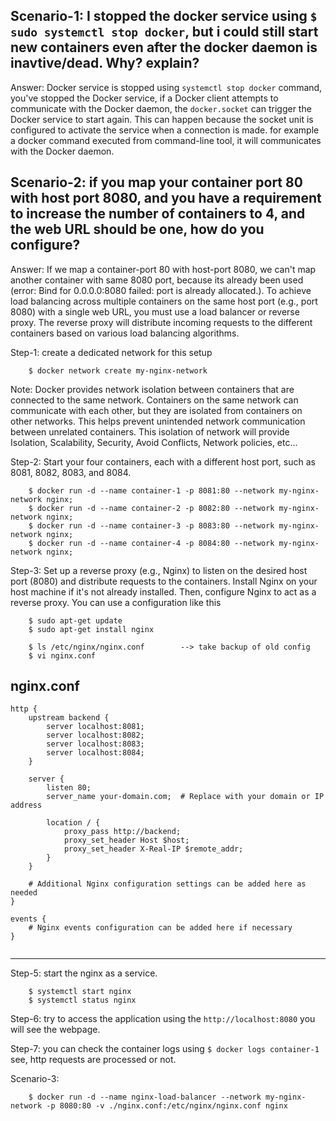
Scenario-1: I stopped the docker service using `$ sudo systemctl stop docker`, but i could still start new containers even after the docker daemon is inavtive/dead. Why? explain?
------------------------------------------------------------------------------------------------------------------------------------------------------------------------------------
Answer: Docker service is stopped using `systemctl stop docker` command,  you've stopped the Docker service, if a Docker client attempts to communicate with the Docker daemon, the `docker.socket` can trigger the Docker service to start again. This can happen because the socket unit is configured to activate the service when a connection is made. for example a docker command executed from command-line tool, it will communicates with the Docker daemon.

Scenario-2: if you map your container port 80 with host port 8080, and you have a requirement to increase the number of containers to 4, and the web URL should be one, how do you configure?
----------------------------------------------------------------------------------------------------------------------------------------------------------------------------------------------
Answer: If we map a container-port 80 with host-port 8080, we can't map another container with same 8080 port, because its already been used (error: Bind for 0.0.0.0:8080 failed: port is already allocated.).
To achieve load balancing across multiple containers on the same host port (e.g., port 8080) with a single web URL, you must use a load balancer or reverse proxy. The reverse proxy will distribute incoming requests to the different containers based on various load balancing algorithms.

Step-1: create a dedicated network for this setup

        $ docker network create my-nginx-network
      
Note: Docker provides network isolation between containers that are connected to the same network. Containers on the same network can communicate with each other, but they are isolated from containers on other networks. This helps prevent unintended network communication between unrelated containers. This isolation of network will provide  Isolation, Scalability, Security, Avoid Conflicts, Network policies, etc...

Step-2: Start your four containers, each with a different host port, such as 8081, 8082, 8083, and 8084.

        $ docker run -d --name container-1 -p 8081:80 --network my-nginx-network nginx;
        $ docker run -d --name container-2 -p 8082:80 --network my-nginx-network nginx;
        $ docker run -d --name container-3 -p 8083:80 --network my-nginx-network nginx;
        $ docker run -d --name container-4 -p 8084:80 --network my-nginx-network nginx;

Step-3: Set up a reverse proxy (e.g., Nginx) to listen on the desired host port (8080) and distribute requests to the containers. Install Nginx on your host machine if it's not already installed. Then, configure Nginx to act as a reverse proxy. You can use a configuration like this

        $ sudo apt-get update
        $ sudo apt-get install nginx

        $ ls /etc/nginx/nginx.conf        --> take backup of old config
        $ vi nginx.conf

nginx.conf
---------------------------------------------
```
http {
    upstream backend {
        server localhost:8081;
        server localhost:8082;
        server localhost:8083;
        server localhost:8084;
    }

    server {
        listen 80;
        server_name your-domain.com;  # Replace with your domain or IP address

        location / {
            proxy_pass http://backend;
            proxy_set_header Host $host;
            proxy_set_header X-Real-IP $remote_addr;
        }
    }

    # Additional Nginx configuration settings can be added here as needed
}

events {
    # Nginx events configuration can be added here if necessary
}
        
```
------------------------------------------------------------------

Step-5: start the nginx as a service. 

        $ systemctl start nginx
        $ systemctl status nginx

Step-6: try to access the application using the ` http://localhost:8080 ` you will see the webpage. 

Step-7: you can check the container logs using `$ docker logs container-1` see, http requests are processed or not. 


Scenario-3: 

        $ docker run -d --name nginx-load-balancer --network my-nginx-network -p 8080:80 -v ./nginx.conf:/etc/nginx/nginx.conf nginx
